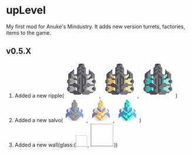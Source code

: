 # upLevel
My first mod for Anuke's Mindustry. It adds new version turrets, factories, items to the game.
## v0.5.X
1. Added a new ripple(![steelRipple](https://github.com/pavel-8516/upLevel/blob/master/sprites/blocks/turrets/steelRipple.png), ![goldRipple](https://github.com/pavel-8516/upLevel/blob/master/sprites/blocks/turrets/goldRipple.png), ![diamondRipple](https://github.com/pavel-8516/upLevel/blob/master/sprites/blocks/turrets/diamondRipple.png))
2. Added a new salvo(![steelSalvo](https://github.com/pavel-8516/upLevel/blob/master/sprites/blocks/turrets/steelSalvo.png), ![goldSalvo](https://github.com/pavel-8516/upLevel/blob/master/sprites/blocks/turrets/goldSalvo.png), ![diamondSalvo](https://github.com/pavel-8516/upLevel/blob/master/sprites/blocks/turrets/diamondSalvo.png))
3. Added a new wall(glass:(![glassWallLarge](https://github.com/pavel-8516/upLevel/blob/master/sprites/blocks/walls/glassWall.png), ![glassWall](https://github.com/pavel-8516/upLevel/blob/master/sprites/blocks/walls/glassWallLarge.png)))
